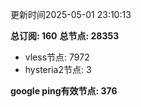 更新时间2025-05-01 23:10:13

**总订阅: 160**
**总节点: 28353**
- vless节点: 7972
- hysteria2节点: 3

**google ping有效节点: 376**
